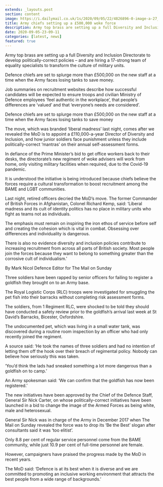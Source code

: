 ```yaml
---
extends: _layouts.post
section: content
image: https://i.dailymail.co.uk/1s/2020/09/05/22/4826896-0-image-a-27_1599341811590.jpg 
title: Army chiefs setting up a £500,000 woke force 
description: Army top brass are setting up a full Diversity and Inclusion Directorate to develop politically-correct policies - and are hiring a 17-strong team of equality specialists to transform the culture of military units.  
date: 2020-09-05-23-09-11 
categories: [latest, news] 
featured: true 
--- 
```

Army top brass are setting up a full Diversity and Inclusion Directorate to develop politically-correct policies – and are hiring a 17-strong team of equality specialists to transform the culture of military units. 

Defence chiefs are set to splurge more than £500,000 on the new staff at a time when the Army faces losing tanks to save money.

Job summaries on recruitment websites describe how successful candidates will be expected to ensure troops and civilian Ministry of Defence employees ‘feel authentic in the workplace’, that people’s differences are ‘valued’ and that ‘everyone’s needs are considered’.

Defence chiefs are set to splurge more than £500,000 on the new staff at a time when the Army faces losing tanks to save money

The move, which was branded ‘liberal madness’ last night, comes after we revealed the MoD is to appoint a £110,000-a-year Director of Diversity and Inclusion, and how junior soldiers face punishment unless they include politically-correct ‘mantras’ on their annual self-assessment forms.

In defiance of the Prime Minister’s bid to get office workers back to their desks, the directorate’s new regiment of woke advisers will work from home, only visiting military facilities when required, due to the Covid-19 pandemic.

It is understood the initiative is being introduced because chiefs believe the forces require a cultural transformation to boost recruitment among the BAME and LGBT communities.

Last night, retired officers decried the MoD’s move. The former Commander of British Forces in Afghanistan, Colonel Richard Kemp, said: ‘Liberal madness and its cult of identity politics has no place in military units who fight as teams not as individuals. 

The emphasis must remain on inspiring the iron ethos of service before self and creating the cohesion which is vital in combat. Obsessing over differences and individuality is dangerous. 

There is also no evidence diversity and inclusion policies contribute to increasing recruitment from across all parts of British society. Most people join the forces because they want to belong to something greater than the corrosive cult of individualism.’

By Mark Nicol Defence Editor for The Mail on Sunday

Three soldiers have been rapped by senior officers for failing to register a goldfish they brought on to an Army base.

The Royal Logistic Corps (RLC) troops were investigated for smuggling the pet fish into their barracks without completing risk assessment forms.

The soldiers, from 1 Regiment RLC, were shocked to be told they should have conducted a safety review prior to the goldfish’s arrival last week at St David’s Barracks, Bicester, Oxfordshire.

The undocumented pet, which was living in a small water tank, was discovered during a routine room inspection by an officer who had only recently joined the regiment. 

A source said: ‘He took the names of three soldiers and had no intention of letting them off the hook over their breach of regimental policy. Nobody can believe how seriously this was taken.

‘You’d think the lads had sneaked something a lot more dangerous than a goldfish on to camp.’

An Army spokesman said: ‘We can confirm that the goldfish has now been registered.’

The new initiatives have been approved by the Chief of the Defence Staff, General Sir Nick Carter, on whose politically-correct initiatives have been launched in a bid to change the image of the Armed Forces as being white, male and heterosexual. 

General Sir Nick was in charge of the Army in December 2017 when The Mail on Sunday revealed the force was to drop its ‘Be the Best’ slogan after consultants said it was ‘too elitist’.

Only 8.8 per cent of regular service personnel come from the BAME community, while just 10.9 per cent of full-time personnel are female.

However, campaigners have praised the progress made by the MoD in recent years.

The MoD said: ‘Defence is at its best when it is diverse and we are committed to promoting an inclusive working environment that attracts the best people from a wide range of backgrounds.’

